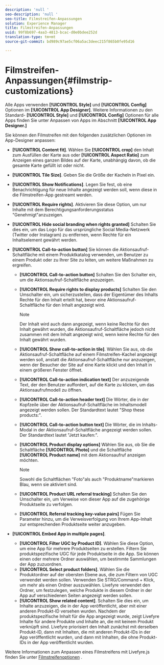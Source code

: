 ```yaml
---
description: 'null '
seo-description: 'null '
seo-title: Filmstreifen-Anpassungen
solution: Experience Manager
title: Filmstreifen-Anpassungen
uuid: 99f8b697-4aa3-4813-bcac-d0e0bdee252d
translation-type: tm+mt
source-git-commit: bd989c97ae5cf06a5ac3deec215f865b0fe95d16

---
```



# Filmstreifen-Anpassungen{#filmstrip-customizations}

Alle Apps verwenden **[!UICONTROL Style]** und **[!UICONTROL Config]** Optionen im **[!UICONTROL App Designer]**. Weitere Informationen zu den Standard- **[!UICONTROL Style]** und **[!UICONTROL Config]** Optionen für alle Apps finden Sie unter Anpassen von Apps im Abschnitt **[!UICONTROL App Designer.]**

Sie können den Filmstreifen mit den folgenden zusätzlichen Optionen im App-Designer anpassen:

* **[!UICONTROL Content fit]**. Wählen Sie **[!UICONTROL crop]** den Inhalt zum Ausfüllen der Karte aus oder **[!UICONTROL Aspect Ratio]** zum Anzeigen eines ganzen Bildes auf der Karte, unabhängig davon, ob die gesamte Karte gefüllt ist oder nicht.
* **[!UICONTROL Tile Size]**. Geben Sie die Größe der Kacheln in Pixel ein.
* **[!UICONTROL Show Notifications]**. Legen Sie fest, ob eine Benachrichtigung für neue Inhalte angezeigt werden soll, wenn diese in die Filmstreifen-App gestreamt werden.
* **[!UICONTROL Require rights]**. Aktivieren Sie diese Option, um nur Inhalte mit dem Berechtigungsanforderungsstatus "Genehmigt"anzuzeigen.
* **[!UICONTROL Hide social branding when rights granted]** Schalten Sie dies ein, um das Logo für das ursprüngliche Social Media-Netzwerk (Twitter oder Instagram) zu entfernen, wenn Rechte für ein Inhaltselement gewährt werden.
* **[!UICONTROL Call-to-action button]** Sie können die Aktionsaufruf-Schaltfläche mit einem Produktkatalog verwenden, um Benutzer zu einem Produkt oder zu Ihrer Site zu leiten, um weitere Maßnahmen zu ergreifen.

   * **[!UICONTROL Call-to-action button]** Schalten Sie den Schalter ein, um die Aktionsaufruf-Schaltfläche anzuzeigen.
   * **[!UICONTROL Require rights to display products]** Schalten Sie den Umschalter ein, um sicherzustellen, dass der Eigentümer des Inhalts Rechte für den Inhalt erteilt hat, bevor eine Aktionsaufruf-Schaltfläche für den Inhalt angezeigt wird.

      >[!NOTE]
      >
      >Der Inhalt wird auch dann angezeigt, wenn keine Rechte für den Inhalt gewährt wurden, die Aktionsaufruf-Schaltfläche jedoch nicht zusammen mit dem Inhalt angezeigt wird, wenn keine Rechte für den Inhalt gewährt wurden.

   * **[!UICONTROL Show call-to-action in tile]**. Wählen Sie aus, ob die Aktionsaufruf-Schaltfläche auf einem Filmstreifen-Kachel angezeigt werden soll, anstatt die Aktionsaufruf-Schaltfläche nur anzuzeigen, wenn der Besucher der Site auf eine Karte klickt und den Inhalt in einem größeren Fenster öffnet.
   * **[!UICONTROL Call-to-action indication text]** Der anzuzeigende Text, der den Benutzer auffordert, auf die Karte zu klicken, um das Aktionsaufrufmodell zu öffnen.
   * **[!UICONTROL Call-to-action header text]** Die Wörter, die in der Kopfzeile über der Aktionsaufruf-Schaltfläche im Inhaltsmodell angezeigt werden sollen. Der Standardtext lautet "Shop these products:".
   * **[!UICONTROL Call-to-action button text]** Die Wörter, die im Inhalts-Modal in der Aktionsaufruf-Schaltfläche angezeigt werden sollen. Der Standardtext lautet "Jetzt kaufen:".
   * **[!UICONTROL Product display options]** Wählen Sie aus, ob Sie die Schaltfläche **[!UICONTROL Photo]** und die Schaltfläche **[!UICONTROL Product name]** mit dem Aktionsaufruf anzeigen möchten.

      >[!NOTE]
      >
      >Sowohl die Schaltflächen "Foto"als auch "Produktname"markieren Blau, wenn sie aktiviert sind.

   * **[!UICONTROL Product URL referral tracking]** Schalten Sie den Umschalter ein, um Verweise von dieser App auf die zugehörige Produktseite zu verfolgen.
   * **[!UICONTROL Referral tracking key-value pairs]** Fügen Sie Parameter hinzu, um die Verweisverfolgung von Ihrem App-Inhalt zur entsprechenden Produktseite weiter anzugeben.

* **[!UICONTROL Embed App in multiple pages]**.

   * **[!UICONTROL Filter UGC by Product ID]**. Wählen Sie diese Option, um eine App für mehrere Produktseiten zu erstellen. Filtern Sie produktspezifische UGC für jede Produktseite in die App. Sie können einen oder mehrere Ordner auswählen, um bestimmte Sammlungen der App zuzuordnen.
   * **[!UICONTROL Select product folders]**. Wählen Sie die Produktordner auf der obersten Ebene aus, die zum Filtern von UGC verwendet werden sollen. Verwenden Sie STRG/Command + Klick, um mehr als einen Ordner auszuwählen. Livefyre verwendet den Ordner, um festzulegen, welche Produkte in diesem Ordner in der App auf verschiedenen Seiten angezeigt werden sollen.
   * **[!UICONTROL Show related content]**. Schalten Sie dies ein, um Inhalte anzuzeigen, die in der App veröffentlicht, aber mit einer anderen Produkt-ID versehen wurden. Nachdem der produktspezifische Inhalt für die App angezeigt wurde, zeigt Livefyre Inhalte für andere Produkte und Inhalte an, die mit keinem Produkt verknüpft sind. Livefyre priorisiert den Inhalt zunächst mit derselben Produkt-ID, dann mit Inhalten, die mit anderen Produkt-IDs in der App veröffentlicht wurden, und dann mit Inhalten, die ohne Produkt-IDs in der App veröffentlicht wurden.

Weitere Informationen zum Anpassen eines Filmstreifens mit Livefyre.js finden Sie unter [Filmstreifenoptionen](/help/implementation/c-getting-started/c-implementation-process/c-using-livefyre.js-to-create-customize-and-use-apps-on-your-site.md) .

